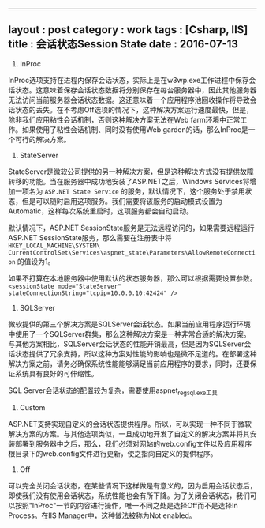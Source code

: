 
---
layout : post
category : work
tags : [Csharp, IIS]
title : 会话状态Session State
date : 2016-07-13
---

1.  InProc

InProc选项支持在进程内保存会话状态，实际上是在w3wp.exe工作进程中保存会话状态。这意味着保存会话状态数据将分别保存在每台服务器中，因此其他服务器无法访问当前服务器会话状态数据。这还意味着一个应用程序池回收操作将导致会话状态的丢失。在不考虑Off选项的情况下，这种解决方案运行速度最快，但是，除非我们应用粘性会话机制，否则这种解决方案无法在Web farm环境中正常工作。如果使用了粘性会话机制、同时没有使用Web garden的话，那么InProc是一个可行的解决方案。

1.  StateServer

StateServer是微软公司提供的另一种解决方案，但是这种解决方式没有提供故障转移的功能。当在服务器中成功地安装了ASP.NET之后，Windows Services将增加一项名为 `ASP.NET State Service` 的服务，默认情况下，这个服务处于禁用状态，但是可以随时启用这项服务。我们需要将该服务的启动模式设置为Automatic，这样每次系统重启时，这项服务都会自动启动。

默认情况下，ASP.NET SessionState服务是无法远程访问的，如果需要远程运行ASP.NET SessionState服务，那么需要在注册表中将 `HKEY_LOCAL_MACHINE\SYSTEM\ CurrentControlSet\Services\aspnet_state\Parameters\AllowRemoteConnection` 的值设为1。

如果不打算在本地服务器中使用默认的状态服务器，那么可以根据需要设置参数。 `<sessionState mode="StateServer" stateConnectionString="tcpip=10.0.0.10:42424" />`

1.  SQLServer

微软提供的第三个解决方案是SQLServer会话状态。如果当前应用程序运行环境中使用了一个SQLServer群集，那么这种解决方案是一种非常合适的解决方案。与其他方案相比，SQLServer会话状态的性能开销最高，但是因为SQLServer会话状态提供了冗余支持，所以这种方案对性能的影响也是微不足道的。在部署这种解决方案之前，请务必确保系统性能能够满足当前应用程序的要求，同时，还要保证系统具有良好的可伸缩性。

SQL Server会话状态的配置较为复杂，需要使用aspnet<sub>regsql.exe工具</sub>

1.  Custom

ASP.NET支持实现自定义的会话状态提供程序。所以，可以实现一种不同于微软解决方案的方案。与其他选项类似，一旦成功地开发了自定义的解决方案并将其安装部署到服务器中之后，那么，我们必须对网站的web.config文件以及应用程序根目录下的web.config文件进行更新，使之指向自定义的提供程序。

1.  Off

可以完全关闭会话状态，在某些情况下这样做是有意义的，因为启用会话状态后，即使我们没有使用会话状态，系统性能也会有所下降。为了关闭会话状态，我们可以按照"InProc"一节的内容进行操作，唯一不同之处是选择Off而不是选择In Process。在IIS Manager中，这种做法被称为Not enabled。
